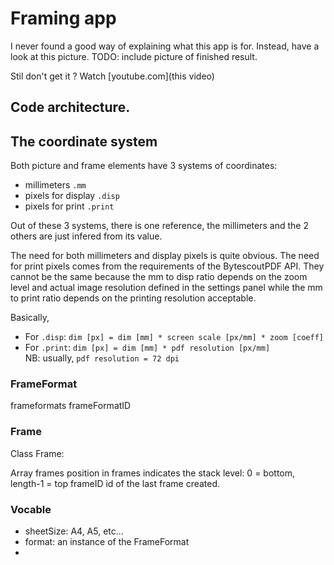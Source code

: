 # Framing app

I never found a good way of explaining what this app is for. Instead, have a look at this picture.
TODO: include picture of finished result.

Stil don't get it ? Watch [youtube.com](this video)

## Code architecture.

## The coordinate system

Both picture and frame elements have 3 systems of coordinates:

* millimeters `.mm`
* pixels for display `.disp`
* pixels for print `.print`

Out of these 3 systems, there is one reference, the millimeters and the 2 others are just infered from its value.

The need for both millimeters and display pixels is quite obvious. The need for print pixels comes from the requirements of the BytescoutPDF API. They cannot be the same because the mm to disp ratio depends on the zoom level and actual image resolution defined in the settings panel while the mm to print ratio depends on the printing resolution acceptable.

Basically,
* For `.disp`: `dim [px] = dim [mm] * screen scale [px/mm] * zoom [coeff]`
* For `.print`: `dim [px] = dim [mm] * pdf resolution [px/mm]`  
  NB: usually, `pdf resolution = 72 dpi`

### FrameFormat

frameformats
frameFormatID

### Frame

Class Frame:

Array frames
position in frames indicates the stack level: 0 =  bottom, length-1 = top
frameID id of the last frame created.

### Vocable

* sheetSize: A4, A5, etc...
* format: an instance of the FrameFormat
*

